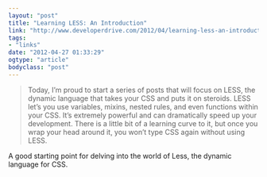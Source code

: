 ```yaml
---
layout: "post"
title: "Learning LESS: An Introduction"
link: "http://www.developerdrive.com/2012/04/learning-less-an-introduction/"
tags: 
- "links"
date: "2012-04-27 01:33:29"
ogtype: "article"
bodyclass: "post"
---
```


> Today, I’m proud to start a series of posts that will focus on LESS, the dynamic language that takes your CSS and puts it on steroids. LESS let’s you use variables, mixins, nested rules, and even functions within your CSS. It’s extremely powerful and can dramatically speed up your development. There is a little bit of a learning curve to it, but once you wrap your head around it, you won’t type CSS again without using LESS.

A good starting point for delving into the world of Less, the dynamic language for CSS.